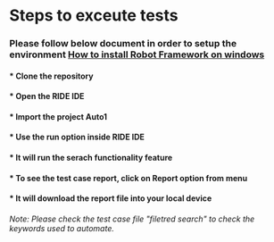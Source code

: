 # Steps to exceute tests
### Please follow below document in order to setup the environment [How to install Robot Framework on windows](https://github.com/nidaanjum89/Automation_Tests/blob/main/TQA-HowtoinstallRobotFrameworkonwindows-250721-1710.pdf)
#### * Clone the repository
#### * Open the RIDE IDE
#### * Import the project Auto1
#### * Use the run option inside RIDE IDE
#### * It will run the serach functionality feature
#### * To see the test case report, click on Report option from menu
#### * It will download the report file into your local device

###### Note: Please check the test case file "filetred search" to check the keywords used to automate.
